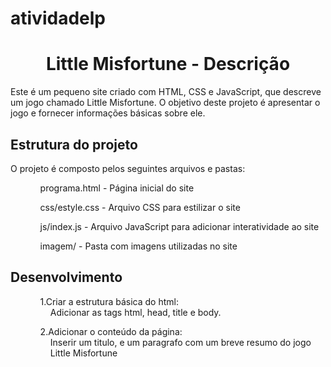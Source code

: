 # atividadelp
<center> <h1>Little Misfortune - Descrição</h1> </center>
<p>Este é um pequeno site criado com HTML, CSS e JavaScript, que descreve um jogo chamado Little Misfortune. O objetivo deste projeto é apresentar o jogo e fornecer informações básicas sobre ele. </p>

<h2>Estrutura do projeto</h2>
<p> O projeto é composto pelos seguintes arquivos e pastas: </p>
<ul>
    <ol>programa.html          - Página inicial do site</ol>
    <ol>css/estyle.css      - Arquivo CSS para estilizar o site</ol>
    <ol>js/index.js         - Arquivo JavaScript para adicionar interatividade ao site</ol>
    <ol>imagem/             - Pasta com imagens utilizadas no site</ol> </ul>
    
 <h2>Desenvolvimento</h2>
 <ul>
    <ol>1.Criar a estrutura básica do html:</ol>
    <dd>  Adicionar as tags html, head, title e body.</dd>
    <ol>2.Adicionar o conteúdo da página:</ol>
    <dd>Inserir um titulo, e um paragrafo com um breve resumo do jogo Little Misfortune</dd>
    
